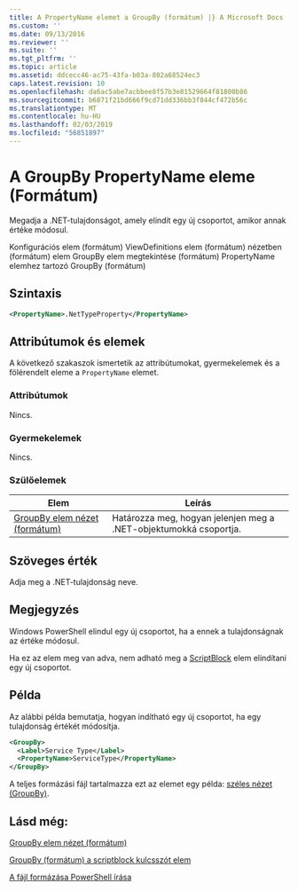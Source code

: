 ```yaml
---
title: A PropertyName elemet a GroupBy (formátum) |} A Microsoft Docs
ms.custom: ''
ms.date: 09/13/2016
ms.reviewer: ''
ms.suite: ''
ms.tgt_pltfrm: ''
ms.topic: article
ms.assetid: ddcecc46-ac75-43fa-b03a-802a68524ec3
caps.latest.revision: 10
ms.openlocfilehash: da6ac5abe7acbbee8f57b3e81529664f81800b86
ms.sourcegitcommit: b6871f21bd666f9cd71dd336bb3f844cf472b56c
ms.translationtype: MT
ms.contentlocale: hu-HU
ms.lasthandoff: 02/03/2019
ms.locfileid: "56851897"
---
```

# <a name="propertyname-element-for-groupby-format"></a>A GroupBy PropertyName eleme (Formátum)

Megadja a .NET-tulajdonságot, amely elindít egy új csoportot, amikor annak értéke módosul.

Konfigurációs elem (formátum) ViewDefinitions elem (formátum) nézetben (formátum) elem GroupBy elem megtekintése (formátum) PropertyName elemhez tartozó GroupBy (formátum)

## <a name="syntax"></a>Szintaxis

```xml
<PropertyName>.NetTypeProperty</PropertyName>
```

## <a name="attributes-and-elements"></a>Attribútumok és elemek

A következő szakaszok ismertetik az attribútumokat, gyermekelemek és a fölérendelt eleme a `PropertyName` elemet.

### <a name="attributes"></a>Attribútumok

Nincs.

### <a name="child-elements"></a>Gyermekelemek

Nincs.

### <a name="parent-elements"></a>Szülőelemek

|Elem|Leírás|
|-------------|-----------------|
|[GroupBy elem nézet (formátum)](./groupby-element-for-view-format.md)|Határozza meg, hogyan jelenjen meg a .NET-objektumokká csoportja.|

## <a name="text-value"></a>Szöveges érték

Adja meg a .NET-tulajdonság neve.

## <a name="remarks"></a>Megjegyzés

Windows PowerShell elindul egy új csoportot, ha a ennek a tulajdonságnak az értéke módosul.

Ha ez az elem meg van adva, nem adható meg a [ScriptBlock](./scriptblock-element-for-groupby-format.md) elem elindítani egy új csoportot.

## <a name="example"></a>Példa

Az alábbi példa bemutatja, hogyan indítható egy új csoportot, ha egy tulajdonság értékét módosítja.

```xml
<GroupBy>
  <Label>Service Type</Label>
  <PropertyName>ServiceType</PropertyName>
</GroupBy>

```

A teljes formázási fájl tartalmazza ezt az elemet egy példa: [széles nézet (GroupBy)](./wide-view-groupby.md).

## <a name="see-also"></a>Lásd még:

[GroupBy elem nézet (formátum)](./groupby-element-for-view-format.md)

[GroupBy (formátum) a scriptblock kulcsszót elem](./scriptblock-element-for-groupby-format.md)

[A fájl formázása PowerShell írása](./writing-a-powershell-formatting-file.md)
